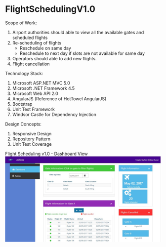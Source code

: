 # FlightSchedulingV1.0

Scope of Work:
1. Airport authorities should able to view all the available gates and scheduled flights
2. Re-scheduling of flights
   - Reschedule on same day
   - Reschedule to next day if slots are not available for same day
3. Operators should able to add new flights.
4. Flight cancellation

Technology Stack:
1. Microsoft ASP.NET MVC 5.0
2. Microsoft .NET Framework 4.5
3. Microsoft Web API 2.0
4. AngularJS (Reference of HotTowel AngularJS)
5. Bootstrap
6. Unit Test Framework
7. Windsor Castle for Dependency Injection

Design Concepts:
1. Responsive Design
2. Repository Pattern
3. Unit Test Coverage

Flight Scheduling v1.0 - Dashboard View
![alt text](https://github.com/duvurih/FlightSchedulingV1.0/blob/master/FlightScheduling/FlightSchedulingProject/Content/images/FlightSchedulingDashboard.jpg)
